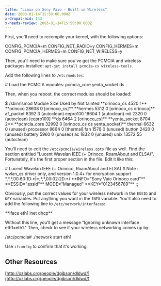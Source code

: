 ```yaml
---
title: "Linux on Sony Vaio - Built-in Wireless"
date: 2003-01-14T15:50:00.000Z
x-drupal-nid: 143
x-needs-review: 2003-01-14T15:50:00.000Z
---
```

First, you'll need to recompile your kernel, with the following options:

<div class="snippet">
    CONFIG_PCMCIA=m
    CONFIG_NET_RADIO=y
    CONFIG_HERMES=m
    CONFIG_PCMCIA_HERMES=m
    CONFIG_NET_WIRELESS=y

</div>

Then, you'll need to make sure you've got the PCMCIA and wireless packages installed: `apt-get install pcmcia-cs wireless-tools`.

Add the following lines to `/etc/modules`:

<div class="snippet">
    # Load the PCMCIA modules:
    pcmcia_core
    yenta_socket
    ds

</div>

Then, when you reboot, the correct modules should be loaded:

<div class="snippet">
    $ /sbin/lsmod
    Module                  Size  Used by    Not tainted
    **orinoco_cs              4520   1**
    **orinoco                28608   0 [orinoco_cs]**
    **hermes                  5312   0 [orinoco_cs orinoco]**
    af_packet               8392   3 (autoclean)
    eepro100               18604   1 (autoclean)
    mii                     2320   0 (autoclean) [eepro100]
    **ds                      6464   2 [orinoco_cs]**
    **yenta_socket            8704   2**
    **pcmcia_core            32992   0 [orinoco_cs ds yenta_socket]**
    thermal                 6632   0 (unused)
    processor               8664   0 [thermal]
    fan                     1576   0 (unused)
    button                  2420   0 (unused)
    battery                 5960   0 (unused)
    ac                      1832   0 (unused)
    unix                   13572  55 (autoclean)

</div>

You'll need to edit the `/etc/pcmcia/wireless.opts` file as well. Find the section entitled "Lucent Wavelan IEEE (+ Orinoco, RoamAbout and ELSA)". Fortunately, it's the first proper section in the file. Edit it like this:

<div class="snippet">
    # Lucent Wavelan IEEE (+ Orinoco, RoamAbout and ELSA)
    # Note : wvlan_cs driver only, and version 1.0.4+ for encryption support
    *,*,*,00:60:1D:*|*,*,*,00:02:2D:*)
     **INFO="Sony Vaio Orinoco card"**
     **ESSID="essid"**
        MODE="Managed"
     **KEY="0123456789"**
        ;;

</div>

Obviously, put the correct values for your wireless network in the `ESSID` and `KEY` variables. Put anything you want in the `INFO` variable.
You'll also need to add the following line to `/etc/network/interfaces`:

<div class="snippet">
    **iface eth1 inet dhcp**

</div>

Without this line, you'll get a message "Ignoring unknown interface eth1=eth1."
Then, check to see if your wireless networking comes up by:

<div class="snippet">
    /etc/pcmcia# ./network start eth1

</div>

Use `ifconfig` to confirm that it's working.

## Other Resources

[http://ozlabs.org/people/dgibson/dldwd/](http://ozlabs.org/people/dgibson/dldwd/)